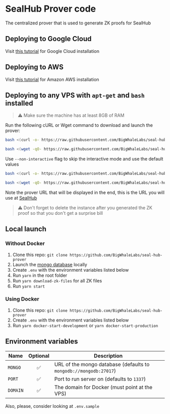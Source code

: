 # SealHub Prover code

The centralized prover that is used to generate ZK proofs for SealHub

## Deploying to Google Cloud

Visit [this tutorial](./docs/gcp.md) for Google Cloud installation

## Deploying to AWS

Visit [this tutorial](./docs/aws.md) for Amazon AWS installation

## Deploying to any VPS with `apt-get` and `bash` installed

> ⚠️ Make sure the machine has at least 8GB of RAM

Run the following cURL or Wget command to download and launch the prover:

```bash
bash <(curl -o- https://raw.githubusercontent.com/BigWhaleLabs/seal-hub-prover/main/scripts/install.sh)
```

```bash
bash <(wget -qO- https://raw.githubusercontent.com/BigWhaleLabs/seal-hub-prover/main/scripts/install.sh)
```

Use `--non-interactive` flag to skip the interactive mode and use the default values

```bash
bash <(curl -o- https://raw.githubusercontent.com/BigWhaleLabs/seal-hub-prover/main/scripts/install.sh) --non-interactive
```

```bash
bash <(wget -qO- https://raw.githubusercontent.com/BigWhaleLabs/seal-hub-prover/main/scripts/install.sh) --non-interactive
```

Note the prover URL that will be displayed in the end, this is the URL you will use at [SealHub](https://hub.sealc.red)

> ⚠️ Don't forget to delete the instance after you generated the ZK proof so that you don't get a surprise bill

## Local launch

### Without Docker

1. Clone this repo: `git clone https://github.com/BigWhaleLabs/seal-hub-prover`
2. Launch the [mongo database](https://www.mongodb.com/) locally
3. Create `.env` with the environment variables listed below
4. Run `yarn` in the root folder
5. Run `yarn download-zk-files` for all ZK files
6. Run `yarn start`

### Using Docker

1. Clone this repo: `git clone https://github.com/BigWhaleLabs/seal-hub-prover`
2. Create `.env` with the environment variables listed below
3. Run `yarn docker-start-development` or `yarn docker-start-production`

## Environment variables

| Name     | Optional | Description                                                       |
| -------- | :------: | ----------------------------------------------------------------- |
| `MONGO`  |    ✅    | URL of the mongo database (defaults to `mongodb://mongodb:27017`) |
| `PORT`   |    ✅    | Port to run server on (defaults to `1337`)                        |
| `DOMAIN` |    ✅    | The domain for Docker (must point at the VPS)                     |

Also, please, consider looking at `.env.sample`
